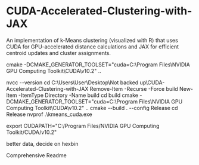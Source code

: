 # CUDA-Accelerated-Clustering-with-JAX

An implementation of k-Means clustering (visualized with R) that uses CUDA for GPU-accelerated distance calculations and JAX for efficient centroid updates and cluster assignments.

cmake -DCMAKE_GENERATOR_TOOLSET="cuda=C:\Program Files\NVIDIA GPU Computing Toolkit\CUDA\v10.2" ..

nvcc --version
cd C:\Users\User\Desktop\Not backed up\CUDA-Accelerated-Clustering-with-JAX
Remove-Item -Recurse -Force build
New-Item -ItemType Directory -Name build
cd build
cmake -DCMAKE_GENERATOR_TOOLSET="cuda=C:\Program Files\NVIDIA GPU Computing Toolkit\CUDA\v10.2" ..
cmake --build . --config Release
cd Release
nvprof .\kmeans_cuda.exe

export CUDAPATH="C:/Program Files/NVIDIA GPU Computing Toolkit/CUDA/v10.2"


better data, decide on hexbin

Comprehensive Readme

